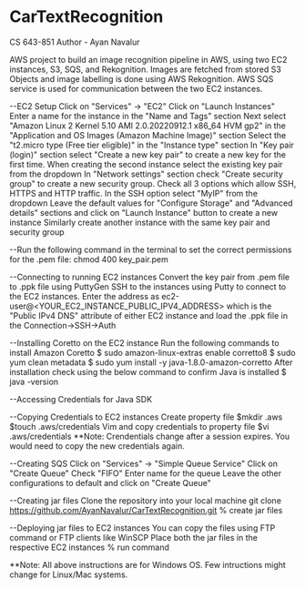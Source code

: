 # CarTextRecognition

CS 643-851
Author - Ayan Navalur

AWS project to build an image recognition pipeline in AWS, using two EC2 instances, S3, SQS, and Rekognition.
Images are fetched from stored S3 Objects and image labelling is done using AWS Rekognition. AWS SQS service is used for communication between the two EC2 instances.

--EC2 Setup
Click on "Services" -> "EC2"
Click on "Launch Instances"
Enter a name for the instance in the "Name and Tags" section
Next select "Amazon Linux 2 Kernel 5.10 AMI 2.0.20220912.1 x86_64 HVM gp2" in the "Application and OS Images (Amazon Machine Image)" section
Select the "t2.micro type (Free tier eligible)" in the "Instance type" section
In "Key pair (login)" section select "Create a new key pair" to create a new key for the first time. When creating the second instance select the existing key pair from the dropdown
In "Network settings" section check "Create security group" to create a new security group. Check all 3 options which allow SSH, HTTPS and HTTP traffic. In the SSH option select "MyIP" from the dropdown
Leave the default values for "Configure Storage" and "Advanced details" sections and click on "Launch Instance" button to create a new instance
Similarly create another instance with the same key pair and security group

--Run the following command in the terminal to set the correct permissions for the .pem file:
chmod 400 key_pair.pem

--Connecting to running EC2 instances
Convert the key pair from .pem file to .ppk file using PuttyGen
SSH to the instances using Putty to connect to the EC2 instances. Enter the address as ec2-user@<YOUR_EC2_INSTANCE_PUBLIC_IPV4_ADDRESS> which is the "Public IPv4 DNS" attribute of either EC2 instance and load the .ppk file in the Connection->SSH->Auth

--Installing Coretto on the EC2 instance
Run the following commands to install Amazon Coretto
$ sudo amazon-linux-extras enable corretto8
$ sudo yum clean metadata
$ sudo yum install -y java-1.8.0-amazon-corretto
After installation check using the below command to confirm Java is installed
$ java -version

--Accessing Credentials for Java SDK

<!-- fill this -->

--Copying Credentials to EC2 instances
Create property file
$mkdir .aws
$touch .aws/credentials
Vim and copy credentials to property file
$vi .aws/credentials
\*\*Note: Crendentials change after a session expires. You would need to copy the new credentials again.

--Creating SQS
Click on "Services" -> "Simple Queue Service"
Click on "Create Queue"
Check "FIFO"
Enter name for the queue
Leave the other configurations to default and click on "Create Queue"

--Creating jar files
Clone the repository into your local machine
git clone https://github.com/AyanNavalur/CarTextRecognition.git
% create jar files

--Deploying jar files to EC2 instances
You can copy the files using FTP command or FTP clients like WinSCP
Place both the jar files in the respective EC2 instances
% run command

\*\*Note: All above instructions are for Windows OS. Few intructions might change for Linux/Mac systems.
